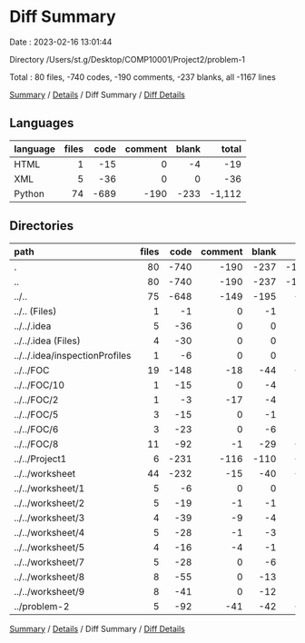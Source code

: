 # Diff Summary

Date : 2023-02-16 13:01:44

Directory /Users/st.g/Desktop/COMP10001/Project2/problem-1

Total : 80 files,  -740 codes, -190 comments, -237 blanks, all -1167 lines

[Summary](results.md) / [Details](details.md) / Diff Summary / [Diff Details](diff-details.md)

## Languages
| language | files | code | comment | blank | total |
| :--- | ---: | ---: | ---: | ---: | ---: |
| HTML | 1 | -15 | 0 | -4 | -19 |
| XML | 5 | -36 | 0 | 0 | -36 |
| Python | 74 | -689 | -190 | -233 | -1,112 |

## Directories
| path | files | code | comment | blank | total |
| :--- | ---: | ---: | ---: | ---: | ---: |
| . | 80 | -740 | -190 | -237 | -1,167 |
| .. | 80 | -740 | -190 | -237 | -1,167 |
| ../.. | 75 | -648 | -149 | -195 | -992 |
| ../.. (Files) | 1 | -1 | 0 | -1 | -2 |
| ../../.idea | 5 | -36 | 0 | 0 | -36 |
| ../../.idea (Files) | 4 | -30 | 0 | 0 | -30 |
| ../../.idea/inspectionProfiles | 1 | -6 | 0 | 0 | -6 |
| ../../FOC | 19 | -148 | -18 | -44 | -210 |
| ../../FOC/10 | 1 | -15 | 0 | -4 | -19 |
| ../../FOC/2 | 1 | -3 | -17 | -4 | -24 |
| ../../FOC/5 | 3 | -15 | 0 | -1 | -16 |
| ../../FOC/6 | 3 | -23 | 0 | -6 | -29 |
| ../../FOC/8 | 11 | -92 | -1 | -29 | -122 |
| ../../Project1 | 6 | -231 | -116 | -110 | -457 |
| ../../worksheet | 44 | -232 | -15 | -40 | -287 |
| ../../worksheet/1 | 5 | -6 | 0 | 0 | -6 |
| ../../worksheet/2 | 5 | -19 | -1 | -1 | -21 |
| ../../worksheet/3 | 4 | -39 | -9 | -4 | -52 |
| ../../worksheet/4 | 5 | -28 | -1 | -3 | -32 |
| ../../worksheet/5 | 4 | -16 | -4 | -1 | -21 |
| ../../worksheet/7 | 5 | -28 | 0 | -6 | -34 |
| ../../worksheet/8 | 8 | -55 | 0 | -13 | -68 |
| ../../worksheet/9 | 8 | -41 | 0 | -12 | -53 |
| ../problem-2 | 5 | -92 | -41 | -42 | -175 |

[Summary](results.md) / [Details](details.md) / Diff Summary / [Diff Details](diff-details.md)